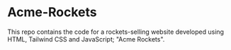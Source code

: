# Acme-Rockets
This repo contains the code for a rockets-selling website developed using HTML, Tailwind CSS and JavaScript; "Acme Rockets".


